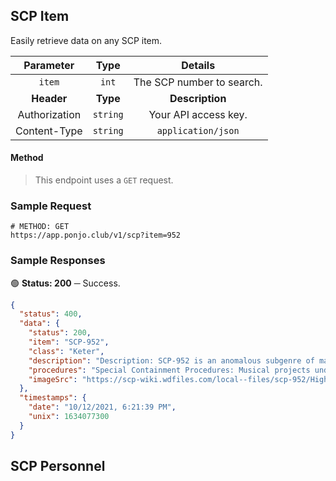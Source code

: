 ## SCP Item

Easily retrieve data on any SCP item.

| **Parameter** | **Type** | **Details** |
| :---: | :---: | :---: | 
| `item` | `int` | The SCP number to search. |
| **Header** | **Type** | **Description** |
| Authorization | `string` | Your API access key. |
| Content-Type | `string` | `application/json` |

#### Method
> This endpoint uses a `GET` request.

### Sample Request

```shell
# METHOD: GET
https://app.ponjo.club/v1/scp?item=952
```

### Sample Responses

🟢 **Status: 200** ─ Success.
```json
{
  "status": 400,
  "data": {
    "status": 200,
    "item": "SCP-952",
    "class": "Keter",
    "description": "Description: SCP-952 is an anomalous subgenre of math rock known as \"NP Rock\", defined primarily by a specific arrangement of instrumental configurations, subject matter, and esoteric musical technique. Evidence suggests that the culmination of these components is the cause of SCP-952's anomalous properties.",
    "procedures": "Special Containment Procedures: Musical projects under the effects of SCP-952 are to be terminated by any means possible, and any physical media storing recordings of SCP-952-influenced music are to be copied onto a Standardized Type-C antimemetic storage device, then destroyed. Venues that have hosted SCP-952-infected musicians are to be closed until such a point when it can be confirmed that none of the staff are affected.",
    "imageSrc": "https://scp-wiki.wdfiles.com/local--files/scp-952/HighwayAsh.png"
  },
  "timestamps": {
    "date": "10/12/2021, 6:21:39 PM",
    "unix": 1634077300
  }
}
```

## SCP Personnel
